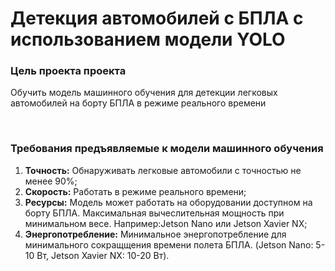 # Детекция автомобилей с БПЛА с использованием модели YOLO

### Цель проекта проекта

Обучить модель машинного обучения для детекции легковых автомобилей на борту БПЛА в режиме реального времени

<br>

### Требования предъявляемые к модели машинного обучения

1. **Точность:** Обнаруживать легковые автомобили с точностью не менее 90%;
2. **Скорость:** Работать в режиме реального времени;
3. **Ресурсы:** Модель может работать на оборудовании доступном на борту БПЛА. Максимальная вычеслительная мощность при минимальном весе. Например:Jetson Nano или Jetson Xavier NX;
4. **Энергопотребление:** Минимальное энергопотребление для минимального сокращщения времени полета БПЛА. (Jetson Nano: 5-10 Вт, Jetson Xavier NX: 10-20 Вт).
